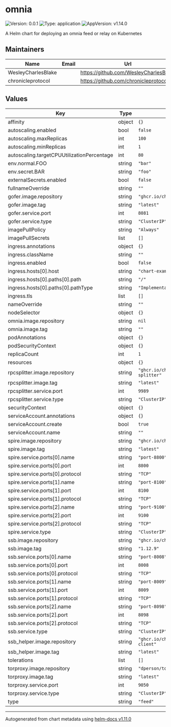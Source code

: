 # omnia

![Version: 0.0.1](https://img.shields.io/badge/Version-0.0.1-informational?style=flat-square) ![Type: application](https://img.shields.io/badge/Type-application-informational?style=flat-square) ![AppVersion: v1.14.0](https://img.shields.io/badge/AppVersion-v1.14.0-informational?style=flat-square)

A Helm chart for deploying an omnia feed or relay on Kubernetes

## Maintainers

| Name | Email | Url |
| ---- | ------ | --- |
| WesleyCharlesBlake |  | <https://github.com/WesleyCharlesBlake> |
| chronicleprotocol |  | <https://github.com/chronicleprotocol> |

## Values

| Key | Type | Default | Description |
|-----|------|---------|-------------|
| affinity | object | `{}` |  |
| autoscaling.enabled | bool | `false` |  |
| autoscaling.maxReplicas | int | `100` |  |
| autoscaling.minReplicas | int | `1` |  |
| autoscaling.targetCPUUtilizationPercentage | int | `80` |  |
| env.normal.FOO | string | `"bar"` |  |
| env.secret.BAR | string | `"foo"` |  |
| externalSecrets.enabled | bool | `false` |  |
| fullnameOverride | string | `""` |  |
| gofer.image.repository | string | `"ghcr.io/chronicleprotocol/gofer"` |  |
| gofer.image.tag | string | `"latest"` |  |
| gofer.service.port | int | `8081` |  |
| gofer.service.type | string | `"ClusterIP"` |  |
| imagePullPolicy | string | `"Always"` |  |
| imagePullSecrets | list | `[]` |  |
| ingress.annotations | object | `{}` |  |
| ingress.className | string | `""` |  |
| ingress.enabled | bool | `false` |  |
| ingress.hosts[0].host | string | `"chart-example.local"` |  |
| ingress.hosts[0].paths[0].path | string | `"/"` |  |
| ingress.hosts[0].paths[0].pathType | string | `"ImplementationSpecific"` |  |
| ingress.tls | list | `[]` |  |
| nameOverride | string | `""` |  |
| nodeSelector | object | `{}` |  |
| omnia.image.repository | string | `nil` |  |
| omnia.image.tag | string | `""` |  |
| podAnnotations | object | `{}` |  |
| podSecurityContext | object | `{}` |  |
| replicaCount | int | `1` |  |
| resources | object | `{}` |  |
| rpcsplitter.image.repository | string | `"ghcr.io/chronicleprotocol/rpc-splitter"` |  |
| rpcsplitter.image.tag | string | `"latest"` |  |
| rpcsplitter.service.port | int | `9989` |  |
| rpcsplitter.service.type | string | `"ClusterIP"` |  |
| securityContext | object | `{}` |  |
| serviceAccount.annotations | object | `{}` |  |
| serviceAccount.create | bool | `true` |  |
| serviceAccount.name | string | `""` |  |
| spire.image.repository | string | `"ghcr.io/chronicleprotocol/spire"` |  |
| spire.image.tag | string | `"latest"` |  |
| spire.service.ports[0].name | string | `"port-8800"` |  |
| spire.service.ports[0].port | int | `8800` |  |
| spire.service.ports[0].protocol | string | `"TCP"` |  |
| spire.service.ports[1].name | string | `"port-8100"` |  |
| spire.service.ports[1].port | int | `8100` |  |
| spire.service.ports[1].protocol | string | `"TCP"` |  |
| spire.service.ports[2].name | string | `"port-9100"` |  |
| spire.service.ports[2].port | int | `9100` |  |
| spire.service.ports[2].protocol | string | `"TCP"` |  |
| spire.service.type | string | `"ClusterIP"` |  |
| ssb.image.repository | string | `"ghcr.io/chronicleprotocol/ssb_server"` |  |
| ssb.image.tag | string | `"1.12.9"` |  |
| ssb.service.ports[0].name | string | `"port-8008"` |  |
| ssb.service.ports[0].port | int | `8008` |  |
| ssb.service.ports[0].protocol | string | `"TCP"` |  |
| ssb.service.ports[1].name | string | `"port-8009"` |  |
| ssb.service.ports[1].port | int | `8009` |  |
| ssb.service.ports[1].protocol | string | `"TCP"` |  |
| ssb.service.ports[2].name | string | `"port-8098"` |  |
| ssb.service.ports[2].port | int | `8098` |  |
| ssb.service.ports[2].protocol | string | `"TCP"` |  |
| ssb.service.type | string | `"ClusterIP"` |  |
| ssb_helper.image.repository | string | `"ghcr.io/chronicleprotocol/ssb-rpc-client"` |  |
| ssb_helper.image.tag | string | `"latest"` |  |
| tolerations | list | `[]` |  |
| torproxy.image.repository | string | `"dperson/torproxy"` |  |
| torproxy.image.tag | string | `"latest"` |  |
| torproxy.service.port | int | `9050` |  |
| torproxy.service.type | string | `"ClusterIP"` |  |
| type | string | `"feed"` |  |

----------------------------------------------
Autogenerated from chart metadata using [helm-docs v1.11.0](https://github.com/norwoodj/helm-docs/releases/v1.11.0)
